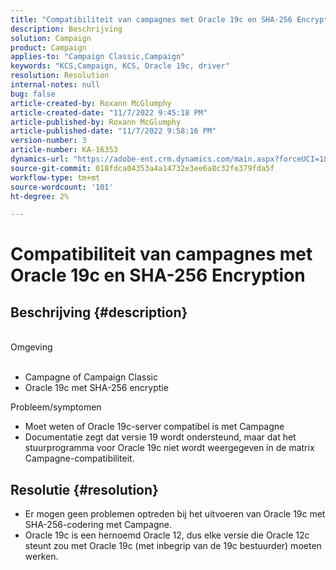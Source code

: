 ```yaml
---
title: "Compatibiliteit van campagnes met Oracle 19c en SHA-256 Encryption"
description: Beschrijving
solution: Campaign
product: Campaign
applies-to: "Campaign Classic,Campaign"
keywords: "KCS,Campaign, KCS, Oracle 19c, driver"
resolution: Resolution
internal-notes: null
bug: false
article-created-by: Roxann McGlumphy
article-created-date: "11/7/2022 9:45:18 PM"
article-published-by: Roxann McGlumphy
article-published-date: "11/7/2022 9:58:16 PM"
version-number: 3
article-number: KA-16353
dynamics-url: "https://adobe-ent.crm.dynamics.com/main.aspx?forceUCI=1&pagetype=entityrecord&etn=knowledgearticle&id=391fe572-e55e-ed11-9561-6045bd006704"
source-git-commit: 018fdca04353a4a14732e3ee6a8c32fe379fda5f
workflow-type: tm+mt
source-wordcount: '101'
ht-degree: 2%

---
```


# Compatibiliteit van campagnes met Oracle 19c en SHA-256 Encryption

## Beschrijving {#description}

<br>Omgeving<br><br>
- Campagne of Campaign Classic
- Oracle 19c met SHA-256 encryptie

Probleem/symptomen
- Moet weten of Oracle 19c-server compatibel is met Campagne
- Documentatie zegt dat versie 19 wordt ondersteund, maar dat het stuurprogramma voor Oracle 19c niet wordt weergegeven in de matrix Campagne-compatibiliteit.



## Resolutie {#resolution}


- Er mogen geen problemen optreden bij het uitvoeren van Oracle 19c met SHA-256-codering met Campagne.
- Oracle 19c is een hernoemd Oracle 12, dus elke versie die Oracle 12c steunt zou met Oracle 19c (met inbegrip van de 19c bestuurder) moeten werken.



